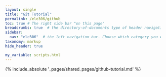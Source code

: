```yaml
---
layout: single
title: "Git Tutorial"
permalink: /ele306/github
toc: true # The right side bar "on this page"
breadcrumbs: true  # the directory-of-documents type of header navigation
sidebar:
  nav: "ele306"  # the left navigation bar. Choose which category you want.
taxonomy: markup
hide_header: true

my_variable: scripts.html
---
```



{% include_absolute '_pages/shared_pages/github-tutorial.md' %}

